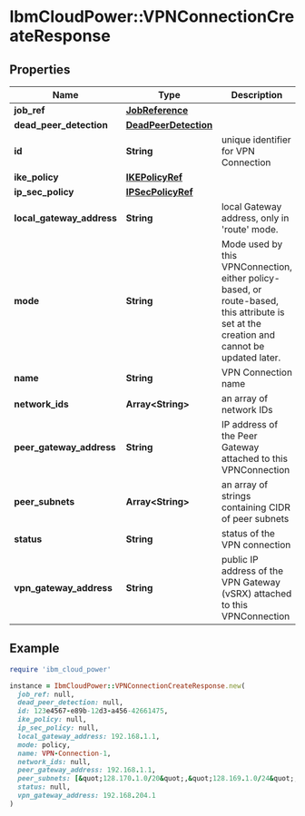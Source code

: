 # IbmCloudPower::VPNConnectionCreateResponse

## Properties

| Name | Type | Description | Notes |
| ---- | ---- | ----------- | ----- |
| **job_ref** | [**JobReference**](JobReference.md) |  | [optional] |
| **dead_peer_detection** | [**DeadPeerDetection**](DeadPeerDetection.md) |  |  |
| **id** | **String** | unique identifier for VPN Connection |  |
| **ike_policy** | [**IKEPolicyRef**](IKEPolicyRef.md) |  |  |
| **ip_sec_policy** | [**IPSecPolicyRef**](IPSecPolicyRef.md) |  |  |
| **local_gateway_address** | **String** | local Gateway address, only in &#39;route&#39; mode. |  |
| **mode** | **String** | Mode used by this VPNConnection, either policy-based, or route-based, this attribute is set at the creation and cannot be updated later. |  |
| **name** | **String** | VPN Connection name |  |
| **network_ids** | **Array&lt;String&gt;** | an array of network IDs |  |
| **peer_gateway_address** | **String** | IP address of the Peer Gateway attached to this VPNConnection |  |
| **peer_subnets** | **Array&lt;String&gt;** | an array of strings containing CIDR of peer subnets |  |
| **status** | **String** | status of the VPN connection |  |
| **vpn_gateway_address** | **String** | public IP address of the VPN Gateway (vSRX) attached to this VPNConnection |  |

## Example

```ruby
require 'ibm_cloud_power'

instance = IbmCloudPower::VPNConnectionCreateResponse.new(
  job_ref: null,
  dead_peer_detection: null,
  id: 123e4567-e89b-12d3-a456-42661475,
  ike_policy: null,
  ip_sec_policy: null,
  local_gateway_address: 192.168.1.1,
  mode: policy,
  name: VPN-Connection-1,
  network_ids: null,
  peer_gateway_address: 192.168.1.1,
  peer_subnets: [&quot;128.170.1.0/20&quot;,&quot;128.169.1.0/24&quot;,&quot;128.168.1.0/27&quot;,&quot;128.170.1.0/32&quot;],
  status: null,
  vpn_gateway_address: 192.168.204.1
)
```


